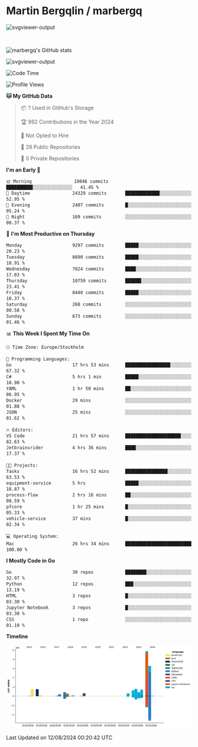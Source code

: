 # Martin Bergqlin / marbergq

![svgviewer-output](https://user-images.githubusercontent.com/2405410/206014777-22d41ecb-c24f-421d-b7d9-bba2cb5bb0de.svg)

<br>

<!--- [![Martin's Week](https://github-readme-stats.vercel.app/api/wakatime?username=marbergq&theme=dark)](https://github.com/anuraghazra/github-readme-stats) -->

![marbergq's GitHub stats](https://github-readme-stats.vercel.app/api?username=marbergq&count_private=true&show_icons=true)

![svgviewer-output](https://wakatime.com/badge/user/3f0a2069-6683-4e19-9a4a-7d21ea815067.svg)

<!--START_SECTION:waka-->
![Code Time](http://img.shields.io/badge/Code%20Time-4%2C258%20hrs%2048%20mins-blue)

![Profile Views](http://img.shields.io/badge/Profile%20Views-0-blue)

**🐱 My GitHub Data** 

> 📦 ? Used in GitHub's Storage 
 > 
> 🏆 992 Contributions in the Year 2024
 > 
> 🚫 Not Opted to Hire
 > 
> 📜 28 Public Repositories 
 > 
> 🔑 0 Private Repositories 
 > 
**I'm an Early 🐤** 

```text
🌞 Morning                19046 commits       ██████████░░░░░░░░░░░░░░░   41.45 % 
🌆 Daytime                24329 commits       █████████████░░░░░░░░░░░░   52.95 % 
🌃 Evening                2407 commits        █░░░░░░░░░░░░░░░░░░░░░░░░   05.24 % 
🌙 Night                  169 commits         ░░░░░░░░░░░░░░░░░░░░░░░░░   00.37 % 
```
📅 **I'm Most Productive on Thursday** 

```text
Monday                   9297 commits        █████░░░░░░░░░░░░░░░░░░░░   20.23 % 
Tuesday                  8690 commits        █████░░░░░░░░░░░░░░░░░░░░   18.91 % 
Wednesday                7824 commits        ████░░░░░░░░░░░░░░░░░░░░░   17.03 % 
Thursday                 10759 commits       ██████░░░░░░░░░░░░░░░░░░░   23.41 % 
Friday                   8440 commits        █████░░░░░░░░░░░░░░░░░░░░   18.37 % 
Saturday                 268 commits         ░░░░░░░░░░░░░░░░░░░░░░░░░   00.58 % 
Sunday                   673 commits         ░░░░░░░░░░░░░░░░░░░░░░░░░   01.46 % 
```


📊 **This Week I Spent My Time On** 

```text
🕑︎ Time Zone: Europe/Stockholm

💬 Programming Languages: 
Go                       17 hrs 53 mins      █████████████████░░░░░░░░   67.32 % 
C#                       5 hrs 1 min         █████░░░░░░░░░░░░░░░░░░░░   18.90 % 
YAML                     1 hr 50 mins        ██░░░░░░░░░░░░░░░░░░░░░░░   06.95 % 
Docker                   29 mins             ░░░░░░░░░░░░░░░░░░░░░░░░░   01.88 % 
JSON                     25 mins             ░░░░░░░░░░░░░░░░░░░░░░░░░   01.62 % 

🔥 Editors: 
VS Code                  21 hrs 57 mins      █████████████████████░░░░   82.63 % 
Jetbrainsrider           4 hrs 36 mins       ████░░░░░░░░░░░░░░░░░░░░░   17.37 % 

🐱‍💻 Projects: 
Tasks                    16 hrs 52 mins      ████████████████░░░░░░░░░   63.53 % 
equipment-service        5 hrs               █████░░░░░░░░░░░░░░░░░░░░   18.87 % 
process-flow             2 hrs 16 mins       ██░░░░░░░░░░░░░░░░░░░░░░░   08.59 % 
pfcore                   1 hr 25 mins        █░░░░░░░░░░░░░░░░░░░░░░░░   05.33 % 
vehicle-service          37 mins             █░░░░░░░░░░░░░░░░░░░░░░░░   02.34 % 

💻 Operating System: 
Mac                      26 hrs 34 mins      █████████████████████████   100.00 % 
```

**I Mostly Code in Go** 

```text
Go                       30 repos            ████████░░░░░░░░░░░░░░░░░   32.97 % 
Python                   12 repos            ███░░░░░░░░░░░░░░░░░░░░░░   13.19 % 
HTML                     3 repos             █░░░░░░░░░░░░░░░░░░░░░░░░   03.30 % 
Jupyter Notebook         3 repos             █░░░░░░░░░░░░░░░░░░░░░░░░   03.30 % 
CSS                      1 repo              ░░░░░░░░░░░░░░░░░░░░░░░░░   01.10 % 
```



**Timeline**

![Lines of Code chart](https://raw.githubusercontent.com/marbergq/marbergq/main/assets/bar_graph.png)


 Last Updated on 12/08/2024 00:20:42 UTC
<!--END_SECTION:waka-->
